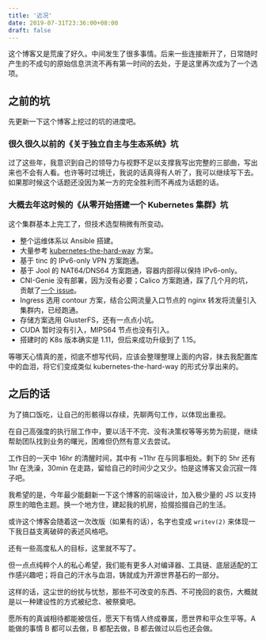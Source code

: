 ```yaml
---
title: '近况'
date: 2019-07-31T23:36:00+08:00
draft: false
---
```


这个博客又是荒废了好久。中间发生了很多事情。后来一些连接断开了，日常随时产生的不成句的原始信息洪流不再有第一时间的去处，于是这里再次成为了一个选项。

## 之前的坑

先更新一下这个博客上挖过的坑的进度吧。

### 很久很久以前的《关于独立自主与生态系统》坑

过了这些年，我意识到自己的领导力与视野不足以支撑我写出完整的三部曲，写出来也不会有人看。也许等时过境迁，我说的话真得有人听了，我可以继续写下去。如果那时候这个话题还没因为某一方的完全胜利而不再成为话题的话。

### 大概去年这时候的《从零开始搭建一个 Kubernetes 集群》坑

这个集群基本上完工了，但技术选型稍微有所变动。

* 整个运维体系以 Ansible 搭建。
* 大量参考 [kubernetes-the-hard-way][] 方案。
* 基于 tinc 的 IPv6-only VPN 方案跑通。
* 基于 Jool 的 NAT64/DNS64 方案跑通，容器内部得以保持 IPv6-only。
* CNI-Genie 没有部署，因为没有必要；Calico 方案跑通，踩了几个月的坑，贡献了[一个 issue][calico-issue]。
* Ingress 选用 contour 方案，结合公网流量入口节点的 nginx 转发将流量引入集群内，已经跑通。
* 存储方案选用 GlusterFS，还有一点点小坑。
* CUDA 暂时没有引入，MIPS64 节点也没有引入。
* 搭建时的 K8s 版本确实是 1.11，但后来成功升级到了 1.15。

[kubernetes-the-hard-way]: https://github.com/kelseyhightower/kubernetes-the-hard-way
[calico-issue]: https://github.com/projectcalico/felix/issues/2050

等哪天心情真的差，彻底不想写代码，应该会整理整理上面的内容，抹去我配置库中的血泪，将它们变成类似 kubernetes-the-hard-way 的形式分享出来的。

## 之后的话

为了搞口饭吃，让自己的形骸得以存续，先聊两句工作，以体现出重视。

在自己高强度的执行层工作中，要以活干不完、没有决策权等等劣势为前提，继续帮助团队找到业务的曙光，困难但仍然有意义去尝试。

工作日的一天中 16hr 的清醒时间，其中有 ~11hr 在与同事相处。剩下的 5hr 还有 1hr 在洗澡，30min 在走路，留给自己的时间少之又少。怕是这博客又会沉寂一阵子吧。

我希望的是，今年最少能翻新一下这个博客的前端设计，加入极少量的 JS 以支持原生的暗色主题。换一个地方住，建起我的机房，拾掇拾掇自己的生活。

或许这个博客会随着这一次改版（如果有的话），名字也变成 `writev(2)` 来体现一下我日益支离破碎的表述风格吧。

还有一些高度私人的目标，这里就不写了。

但一点点纯粹个人的私心希望，我们能有更多人对编译器、工具链、底层适配的工作感兴趣吧；将自己的汗水与血泪，铸就成为开源世界基石的一部分。

这样的话，这尘世的纷扰与忧愁，那些不可改变的东西、不可挽回的哀伤，大概就是以一种建设性的方式被纪念、被祭奠吧。

愿所有的真诚相待都能被信任，愿天下有情人终成眷属，愿世界和平众生平等。A 能做的事情 B 都可以去做，B 都配去做，B 都去做过以后也还会做。

<!-- vim:set ai et ts=4 sw=4 sts=4 fenc=utf-8: -->
